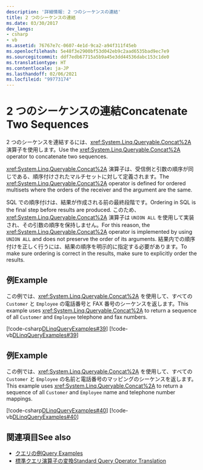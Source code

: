 ```yaml
---
description: '詳細情報: 2 つのシーケンスの連結'
title: 2 つのシーケンスの連結
ms.date: 03/30/2017
dev_langs:
- csharp
- vb
ms.assetid: 76767e7c-0607-4e1d-9ca2-a94f311f45eb
ms.openlocfilehash: 5e48f3e2900bf53d042eb9c2aad6535bad9ec7e9
ms.sourcegitcommit: ddf7edb67715a5b9a45e3dd44536dabc153c1de0
ms.translationtype: HT
ms.contentlocale: ja-JP
ms.lasthandoff: 02/06/2021
ms.locfileid: "99773174"
---
```

# <a name="concatenate-two-sequences"></a><span data-ttu-id="0793e-103">2 つのシーケンスの連結</span><span class="sxs-lookup"><span data-stu-id="0793e-103">Concatenate Two Sequences</span></span>

<span data-ttu-id="0793e-104">2 つのシーケンスを連結するには、<xref:System.Linq.Queryable.Concat%2A> 演算子を使用します。</span><span class="sxs-lookup"><span data-stu-id="0793e-104">Use the <xref:System.Linq.Queryable.Concat%2A> operator to concatenate two sequences.</span></span>  
  
 <span data-ttu-id="0793e-105"><xref:System.Linq.Queryable.Concat%2A> 演算子は、受信側と引数の順序が同じである、順序付けされたマルチセットに対して定義されます。</span><span class="sxs-lookup"><span data-stu-id="0793e-105">The <xref:System.Linq.Queryable.Concat%2A> operator is defined for ordered multisets where the orders of the receiver and the argument are the same.</span></span>  
  
 <span data-ttu-id="0793e-106">SQL での順序付けは、結果が作成される前の最終段階です。</span><span class="sxs-lookup"><span data-stu-id="0793e-106">Ordering in SQL is the final step before results are produced.</span></span> <span data-ttu-id="0793e-107">このため、<xref:System.Linq.Queryable.Concat%2A> 演算子は `UNION ALL` を使用して実装され、その引数の順序を保持しません。</span><span class="sxs-lookup"><span data-stu-id="0793e-107">For this reason, the <xref:System.Linq.Queryable.Concat%2A> operator is implemented by using `UNION ALL` and does not preserve the order of its arguments.</span></span> <span data-ttu-id="0793e-108">結果内での順序付けを正しく行うには、結果の順序を明示的に指定する必要があります。</span><span class="sxs-lookup"><span data-stu-id="0793e-108">To make sure ordering is correct in the results, make sure to explicitly order the results.</span></span>  
  
## <a name="example"></a><span data-ttu-id="0793e-109">例</span><span class="sxs-lookup"><span data-stu-id="0793e-109">Example</span></span>  

 <span data-ttu-id="0793e-110">この例では、<xref:System.Linq.Queryable.Concat%2A> を使用して、すべての `Customer` と `Employee` の電話番号と FAX 番号のシーケンスを返します。</span><span class="sxs-lookup"><span data-stu-id="0793e-110">This example uses <xref:System.Linq.Queryable.Concat%2A> to return a sequence of all `Customer` and `Employee` telephone and fax numbers.</span></span>  
  
 [!code-csharp[DLinqQueryExamples#39](../../../../../../samples/snippets/csharp/VS_Snippets_Data/DLinqQueryExamples/cs/Program.cs#39)]
 [!code-vb[DLinqQueryExamples#39](../../../../../../samples/snippets/visualbasic/VS_Snippets_Data/DLinqQueryExamples/vb/Module1.vb#39)]  
  
## <a name="example"></a><span data-ttu-id="0793e-111">例</span><span class="sxs-lookup"><span data-stu-id="0793e-111">Example</span></span>  

 <span data-ttu-id="0793e-112">この例では、<xref:System.Linq.Queryable.Concat%2A> を使用して、すべての `Customer` と `Employee` の名前と電話番号のマッピングのシーケンスを返します。</span><span class="sxs-lookup"><span data-stu-id="0793e-112">This example uses <xref:System.Linq.Queryable.Concat%2A> to return a sequence of all `Customer` and `Employee` name and telephone number mappings.</span></span>  
  
 [!code-csharp[DLinqQueryExamples#40](../../../../../../samples/snippets/csharp/VS_Snippets_Data/DLinqQueryExamples/cs/Program.cs#40)]
 [!code-vb[DLinqQueryExamples#40](../../../../../../samples/snippets/visualbasic/VS_Snippets_Data/DLinqQueryExamples/vb/Module1.vb#40)]  
  
## <a name="see-also"></a><span data-ttu-id="0793e-113">関連項目</span><span class="sxs-lookup"><span data-stu-id="0793e-113">See also</span></span>

- [<span data-ttu-id="0793e-114">クエリの例</span><span class="sxs-lookup"><span data-stu-id="0793e-114">Query Examples</span></span>](query-examples.md)
- [<span data-ttu-id="0793e-115">標準クエリ演算子の変換</span><span class="sxs-lookup"><span data-stu-id="0793e-115">Standard Query Operator Translation</span></span>](standard-query-operator-translation.md)
